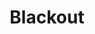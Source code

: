 ---
layout: song
redirect_from: /home/song/10
id: 10
title: Blackout
artist: Kraedt
genre: Electro House
image: Blackout.jpg
buy-able: true
downloadable: false
yt-id: tUqMwMSu3Kw
itunes: https://itunes.apple.com/us/album/blackout-single/id912126669
beatport: https://www.beatport.com/release/blackout/1365624
gplay: https://play.google.com/store/music/album/Kraedt_Blackout?id=Bnrphny5mnh2gmxdxcdslpnkgha
amazon: https://www.amazon.com/Blackout-Original-Mix/dp/B00NE6RPIW/ref=sr_1_23?s=dmusic&ie=UTF8&qid=1491041296&sr=1-23&keywords=Kraedt
license: 3
---
